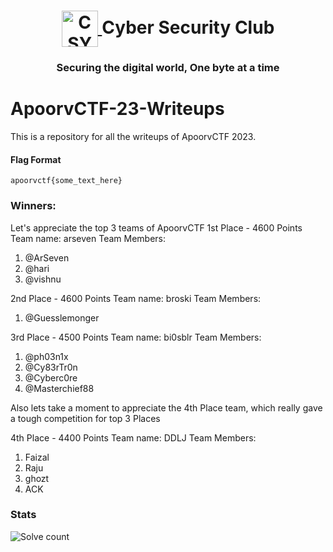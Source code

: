 <h1 align="center">
    <a href="https://github.com/CSYClubIIITK/ClubVault">
        <img src="../Logo.png" valign="middle" height="58" alt="CSY logo" />
    </a>
    <span valign="middle">
        Cyber Security Club
    </span>
</h1>

<h3 align="center">Securing the digital world, One byte at a time</h3>

# ApoorvCTF-23-Writeups

This is a repository for all the writeups of ApoorvCTF 2023.

#### Flag Format

`apoorvctf{some_text_here}`

### Winners:
Let's appreciate the top 3 teams of ApoorvCTF
1st Place - 4600 Points
Team name: arseven
Team Members:
1. @ArSeven 
2. @hari
3. @vishnu

2nd Place - 4600 Points
Team name: broski
Team Members:
1. @Guesslemonger 

3rd Place - 4500 Points
Team name: bi0sblr
Team Members:
1. @ph03n1x 
2. @Cy83rTr0n 
3. @Cyberc0re 
4. @Masterchief88 

Also lets take a moment to appreciate the 4th Place team, which really gave a tough competition for top 3 Places

4th Place - 4400 Points
Team name: DDLJ
Team Members:
1. Faizal
2. Raju
3. ghozt
4. ACK

### Stats
![Solve count](https://user-images.githubusercontent.com/129326094/233840236-c84949bf-309c-424b-ba58-a0f65e042bad.png)

